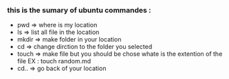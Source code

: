 
### this is the sumary of ubuntu commandes :

- pwd => where is my location 
- ls => list all file in the location
- mkdir => make folder in your location 
- cd => change dirction to the folder you selected 
- touch => make file but you should be chose whate is the extention of the file 
 EX : touch random.md
 - cd.. => go back of your location 
 
 
